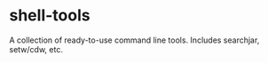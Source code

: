 # shell-tools

A collection of ready-to-use command line tools. Includes searchjar, setw/cdw, etc.



